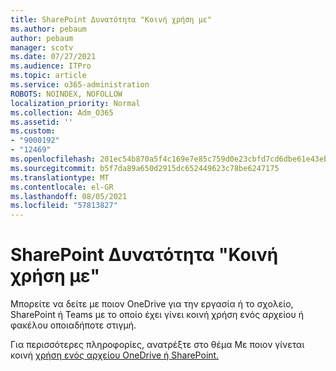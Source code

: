 ```yaml
---
title: SharePoint Δυνατότητα "Κοινή χρήση με"
ms.author: pebaum
author: pebaum
manager: scotv
ms.date: 07/27/2021
ms.audience: ITPro
ms.topic: article
ms.service: o365-administration
ROBOTS: NOINDEX, NOFOLLOW
localization_priority: Normal
ms.collection: Adm_O365
ms.assetid: ''
ms.custom:
- "9000192"
- "12469"
ms.openlocfilehash: 201ec54b870a5f4c169e7e85c759d0e23cbfd7cd6dbe61e43eb0c6b536510e20
ms.sourcegitcommit: b5f7da89a650d2915dc652449623c78be6247175
ms.translationtype: MT
ms.contentlocale: el-GR
ms.lasthandoff: 08/05/2021
ms.locfileid: "57813827"
---
```

# <a name="sharepoint-shared-with-feature"></a>SharePoint Δυνατότητα "Κοινή χρήση με"

Μπορείτε να δείτε με ποιον OneDrive για την εργασία ή το σχολείο, SharePoint ή Teams με το οποίο έχει γίνει κοινή χρήση ενός αρχείου ή φακέλου οποιαδήποτε στιγμή.

Για περισσότερες πληροφορίες, ανατρέξτε στο θέμα Με ποιον γίνεται κοινή [χρήση ενός αρχείου OneDrive ή SharePoint.](https://support.microsoft.com/office/see-who-a-file-is-shared-with-in-onedrive-or-sharepoint-51bb79a9-b696-410d-a7a7-c320e541272d)